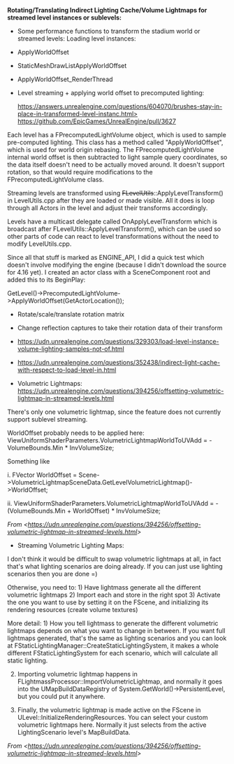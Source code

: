 **Rotating/Translating Indirect Lighting Cache/Volume Lightmaps for streamed level instances or sublevels:**

- Some performance functions to transform the stadium world or streamed levels: Loading level instances:

* ApplyWorldOffset

* StaticMeshDrawListApplyWorldOffset

* ApplyWorldOffset_RenderThread

- Level streaming + applying world offset to precomputed lighting:

  https://answers.unrealengine.com/questions/604070/brushes-stay-in-place-in-transformed-level-instanc.html>  
  <https://github.com/EpicGames/UnrealEngine/pull/3627>

Each level has a FPrecomputedLightVolume object, which is used to sample pre-computed lighting. This class has a method called "ApplyWorldOffset", which is used for world origin rebasing. The FPrecomputedLightVolume internal world offset is then subtracted to light sample query coordinates, so the data itself doesn't need to be actually moved around. It doesn't support rotation, so that would require modifications to the FPrecomputedLightVolume class.

Streaming levels are transformed using <s>FLevelUtils</s>::ApplyLevelTransform() in LevelUtils.cpp after they are loaded or made visible. All it does is loop through all Actors in the level and adjust their transforms accordingly.

Levels have a multicast delegate called OnApplyLevelTransform which is broadcast after FLevelUtils::ApplyLevelTransform(), which can be used so other parts of code can react to level transformations without the need to modify LevelUtils.cpp.

Since all that stuff is marked as ENGINE_API, I did a quick test which doesn't involve modifying the engine (because I didn't download the source for 4.16 yet). I created an actor class with a SceneComponent root and added this to its BeginPlay:

GetLevel()-&gt;PrecomputedLightVolume-&gt;ApplyWorldOffset(GetActorLocation());

- Rotate/scale/translate rotation matrix

- Change reflection captures to take their rotation data of their transform

- <https://udn.unrealengine.com/questions/329303/load-level-instance-volume-lighting-samples-not-of.html>

- <https://udn.unrealengine.com/questions/352438/indirect-light-cache-with-respect-to-load-level-in.html>

- Volumetric Lightmaps: <https://udn.unrealengine.com/questions/394256/offsetting-volumetric-lightmap-in-streamed-levels.html>

There's only one volumetric lightmap, since the feature does not currently support sublevel streaming.

WorldOffset probably needs to be applied here: ViewUniformShaderParameters.VolumetricLightmapWorldToUVAdd = -VolumeBounds.Min \* InvVolumeSize;

Something like

i. FVector WorldOffset = Scene-&gt;VolumetricLightmapSceneData.GetLevelVolumetricLightmap()-&gt;WorldOffset;

ii. ViewUniformShaderParameters.VolumetricLightmapWorldToUVAdd = -(VolumeBounds.Min + WorldOffset) \* InvVolumeSize;

_From &lt;<https://udn.unrealengine.com/questions/394256/offsetting-volumetric-lightmap-in-streamed-levels.html>&gt;_

- Streaming Volumetric Lighting Maps:

I don't think it would be difficult to swap volumetric lightmaps at all, in fact that's what lighting scenarios are doing already. If you can just use lighting scenarios then you are done =)

Otherwise, you need to: 1) Have lightmass generate all the different volumetric lightmaps 2) Import each and store in the right spot 3) Activate the one you want to use by setting it on the FScene, and initializing its rendering resources (create volume textures)

More detail: 1) How you tell lightmass to generate the different volumetric lightmaps depends on what you want to change in between. If you want full lightmaps generated, that's the same as lighting scenarios and you can look at FStaticLightingManager::CreateStaticLightingSystem, it makes a whole different FStaticLightingSystem for each scenario, which will calculate all static lighting.

2. Importing volumetric lightmap happens in FLightmassProcessor::ImportVolumetricLightmap, and normally it goes into the UMapBuildDataRegistry of System.GetWorld()-&gt;PersistentLevel, but you could put it anywhere.

3. Finally, the volumetric lightmap is made active on the FScene in ULevel::InitializeRenderingResources. You can select your custom volumetric lightmaps here. Normally it just selects from the active LightingScenario level's MapBuildData.

_From &lt;<https://udn.unrealengine.com/questions/394256/offsetting-volumetric-lightmap-in-streamed-levels.html>&gt;_

